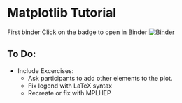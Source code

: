 # Matplotlib Tutorial
First binder 
Click on the badge to open in Binder 
[![Binder](https://mybinder.org/badge_logo.svg)](https://mybinder.org/v2/gh/GuillermoFidalgo/Matplotlib-SWC/HEAD)
## To Do: 
- Include Excercises:
  - Ask participants to add other elements to the plot.
  - Fix legend with LaTeX syntax
  - Recreate or fix with MPLHEP 
